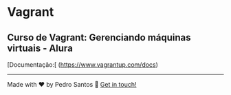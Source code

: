 # Vagrant
## Curso de Vagrant: Gerenciando máquinas virtuais - Alura

[Documentação:[ (https://www.vagrantup.com/docs) 

---

Made with ♥ by Pedro Santos :wave: [Get in touch!](https://www.linkedin.com/in/santospedroh/)
